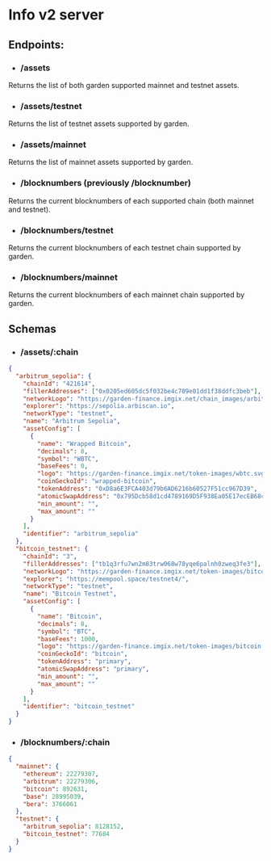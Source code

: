 # Info v2 server

## Endpoints:

- ### /assets

Returns the list of both garden supported mainnet and testnet assets.

- ### /assets/testnet

Returns the list of testnet assets supported by garden.

- ### /assets/mainnet

Returns the list of mainnet assets supported by garden.

- ### /blocknumbers (previously /blocknumber)

Returns the current blocknumbers of each supported chain (both mainnet and testnet).

- ### /blocknumbers/testnet

Returns the current blocknumbers of each testnet chain supported by garden.

- ### /blocknumbers/mainnet

Returns the current blocknumbers of each mainnet chain supported by garden.

## Schemas

- ### /assets/:chain

```json
{
  "arbitrum_sepolia": {
    "chainId": "421614",
    "fillerAddresses": ["0x0205ed605dc5f032be4c709e01dd1f38ddfc3beb"],
    "networkLogo": "https://garden-finance.imgix.net/chain_images/arbitrumSepolia.svg",
    "explorer": "https://sepolia.arbiscan.io",
    "networkType": "testnet",
    "name": "Arbitrum Sepolia",
    "assetConfig": [
      {
        "name": "Wrapped Bitcoin",
        "decimals": 8,
        "symbol": "WBTC",
        "baseFees": 0,
        "logo": "https://garden-finance.imgix.net/token-images/wbtc.svg",
        "coinGeckoId": "wrapped-bitcoin",
        "tokenAddress": "0xD8a6E3FCA403d79b6AD6216b60527F51cc967D39",
        "atomicSwapAddress": "0x795Dcb58d1cd4789169D5F938Ea05E17ecEB68cA",
        "min_amount": "",
        "max_amount": ""
      }
    ],
    "identifier": "arbitrum_sepolia"
  },
  "bitcoin_testnet": {
    "chainId": "3",
    "fillerAddresses": ["tb1q3rfu7wn2m83trw068w78yqe6palnh0zweq3fe3"],
    "networkLogo": "https://garden-finance.imgix.net/token-images/bitcoin.svg",
    "explorer": "https://mempool.space/testnet4/",
    "networkType": "testnet",
    "name": "Bitcoin Testnet",
    "assetConfig": [
      {
        "name": "Bitcoin",
        "decimals": 8,
        "symbol": "BTC",
        "baseFees": 1000,
        "logo": "https://garden-finance.imgix.net/token-images/bitcoin.svg",
        "coinGeckoId": "bitcoin",
        "tokenAddress": "primary",
        "atomicSwapAddress": "primary",
        "min_amount": "",
        "max_amount": ""
      }
    ],
    "identifier": "bitcoin_testnet"
  }
}
```

- ### /blocknumbers/:chain

```json
{
  "mainnet": {
    "ethereum": 22279307,
    "arbitrum": 22279306,
    "bitcoin": 892631,
    "base": 28995039,
    "bera": 3766061
  },
  "testnet": {
    "arbitrum_sepolia": 8128152,
    "bitcoin_testnet": 77684
  }
}
```
